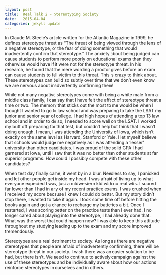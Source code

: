 ```yaml
---
layout: post
title:  Real Talk 2 - Stereotyping Society
date:   2015-04-04
categories: jekyll update
---
```

In Claude M. Steele’s article written for the Atlantic Magazine in 1999, he defines stereotype threat as “The threat of being viewed through the lens of a negative stereotype, or the fear of doing something that would inadvertently confirm that stereotype.” The anxiety about being judged can cause students to perform more poorly on educational exams than they otherwise would have if it were not for the stereotype threat. In his research, he found that the mere wording a proctor gives before an exam can cause students to fall victim to this threat. This is crazy to think about. These stereotypes can build so subtly over time that we don’t even know we are nervous about inadvertently confirming them!

While not many negative stereotypes come with being a white male from a middle class family, I can say that I have felt the affect of stereotype threat a time or two. The memory that sticks out the most to me would be when I thought I wanted to go to law school and was preparing to take the LSAT my junior and senior year of college. I had high hopes of attending a top 13 law school and in order to do so, I needed to score well on the LSAT. I worked my butt off preparing for that test, but couldn’t help but think that I wasn’t doing enough. I mean, I was attending the University of Iowa, which isn’t exactly on the same level as Harvard, Stanford or Yale. I let myself believe that schools would judge me negatively as I was attending a ‘lesser’ university than other candidates. I was proud of the solid GPA I had garnered at Iowa, until I saw that it was no better than other students at far superior programs. How could I possibly compete with these other candidates?

When test day finally came, it went by in a blur. Needless to say, I panicked and let other people get inside my head. I was afraid of living up to what everyone expected I was, just a midwestern kid with no real wits. I scored far lower than I had in any of my recent practice exams. I was crushed when I received my score because I knew I could do better. But my story didn’t stop there, I wanted to take it again. I took some time off before hitting the books again and got a chance to recharge my batteries a bit. Once I restarted, I was scoring better on the practice tests than I ever had. I no longer cared about playing into the stereotype, I had already done that. What was the worst that could happen now? I was able to keep this attitude throughout my studying leading up to the exam and my score improved tremendously.

Stereotypes are a real detriment to society. As long as there are negative stereotypes that people are afraid of inadvertently confirming, there will be stereotype threat in our society. I wish there was an easier solution to be had, but there isn’t. We need to continue to actively campaign against the use of these stereotypes and be individually aware about how our actions reinforce stereotypes in ourselves and in others.